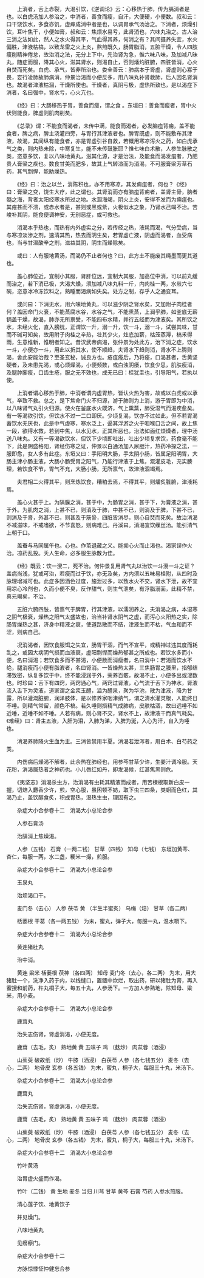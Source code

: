 <!-- { "loadSidebar": true } -->
　　上消者，舌上赤裂，大渴引饮，《逆调论》云：心移热于肺，传为膈消者是也。以白虎汤加人参治之，中消者，善食而瘦，自汗，大便硬，小便数。叔和云：口干饶饮水，多食亦饥，虚瘅成消中者是也，以调胃承气汤治之。下消者，烦燥引饮，耳叶焦干，小便如膏，叔和云：焦烦水易亏，此肾消也，六味丸治之。古人治三消之法如此，然人之水火得其平，气血得其养，何消之有？其间摄养失宜，水火偏胜，津液枯槁，以致龙雷之火上炎，熬煎既久，肠胃脂消，五脏干燥，令人四肢瘦削精神倦怠，故治消之法，无分上下中，先治肾为急，惟六味八味，及加减八昧丸，随症而服，降其心火，滋其肾水，则渴自止，否则燔灼脏腑，四脏皆消，心火自焚而死矣。白虎、承气，皆非所治也。娄全善云：肺病本于肾虚，肾虚则心寡于畏，妄行凌肺故肺病消，仲景治渴而小便反多，用八味丸补肾救肺，后人因名肾消也。故渴者津液枯涸，干燥所使也。干燥者，真阴亏极，虚热所致也，是以渴症下消者，名曰强中，肾水亏，心火亢也。

　　《经》曰：大肠移热于胃，善食而瘦，谓之食 。东垣曰：善食而瘦者，胃中火伏则能食，脾虚则肌肉削矣。

　　《总录》谓：不能食而渴者，未传中满，能食而渴者，必发脑疽背痈，盖不能食者，脾之病，脾主浇灌四旁，与胃行其津液者也。脾胃既虚，则不能敷布其津液，故渴，其间纵有能食者，亦是胃虚引谷自救，若概用寒凉泻火之药，如白虎承气之类，则内热未除，中寒复生，能不未传鼓胀耶？惟七味白术散，人参生脉散之类，恣意多饮，复以八味地黄丸，滋其化源，才是治法，及能食而渴发疽者，乃肥贵人膏粱之疾也。数食甘美而肥多，故其上气转溢而为消渴，不可服膏粱芳草石药，其气剽悍，能助燥热。

　　《经》曰：治之以兰，消陈积也，亦不用寒凉，其发痈疽者，何也？《经》曰：膏粱之变，饶生大疗，此之谓也。其肾消而亦有脑疽背痈者，盖肾主骨，脑者髓之海，背者太阳经寒水所过之地。水涸海竭，阴火上炎，安得不发而为痈疽也。其疮甚而不溃，或赤水者是，甚则或黑或紫，火极似水之象，乃肾水己竭不治。苦峻补其阴，能食便调神安，无别恶症，或可救也。

　　消渴本乎热也，而热有内外虚实之分，若传经之热，液耗而渴，气分受病，当与寒凉淡渗之剂，速清其热，热去而阴生矣，若胃虚亡液，阴虚而渴者，血受病也，当与甘温酸辛之剂，滋益其阴，阴生而燥除矣。

　　或曰：人有服地黄汤，而渴仍不止者何也？曰，此方土不能废其绳墨而更其道也。

　　盖心肺位近，宜制小其服，肾肝位远，宜制大其服，加高位中消，可以前丸缓而治之，若下消已极，大渴大燥，须加减八味丸料一斤，内肉桂一两，水煎六七碗，恣意冰冷冻饮料之，熟睡而渴病如失矣。处方之制，存乎人之通变耳。

　　或问曰：下消无水，用六味地黄丸，可以滋少阴之肾水矣，又加附子肉桂者何？盖因命门火衰，不能蒸腐水谷，水谷之气，不能熏蒸，上润乎肺，如釜底无薪锅盖干燥，故渴，肺亦无所禀受，不能四布水精，并行五经而为津液矣。其所饮之水，未经火化，直入膀胱，正谓饮一升，溺一升，饮一斗，溺一斗，试尝其味，甘而不碱可知矣，故用附子肉桂之辛热，壮其少火，灶底加薪，枯笼蒸溽，槁禾得雨，生意维新，惟明者知之。昔汉武帝病渴，张仲景为处此方，治下消之症，饮水一斗，小便亦一斗，用此以折其水，使不顺趋，夫肾水下趋则消，肾水不上腾则渴，舍此安能治哉？至圣玄秘，诚良方也。疮疽痊后，乃将痊，口渴甚者，舌黄坚硬者，及未患先渴，或心烦燥渴，小便频数，或白浊阴痿，饮食少思，肌肤瘦消，及腿肿脚瘦，口齿生疮，服之无不效也，成无已曰：桂犹圭也，引导阳气，若执以使。

　　上消者谓心移热于肺，中消者谓内虚胃热，皆认火热为害，故或以白虎或以承气，卒致不救。总之，是下焦命门火不归源，游于肺则为上消，游于胃即为中消，以八味肾气丸引火归源。使火在釜底水火既济，气上熏蒸，肺受湿气而渴疾愈矣。有一等渴欲引饮，但饮水不过一二口即厌。少顷复渴，饮亦不过如此，但不若胃渴蓄饮水无厌也，此是中气虚寒，寒水泛上，逼其浮游之火于咽喉口舌之间，故上焦一段，欲得水救，若到中焦，以水见水，正其所恶也，治法如面红烦燥者，理中汤送八味丸。又有一等渴欲饮水，但饮下少顷即吐出，吐出少顷复求饮，药食毫不能下，此是阴盛格阳，肾经伤寒之证，仲景以白通汤加人尿胆汁，热药冷探之法，一服即愈，女人多有此症。东垣又曰：手阳明大肠，手太阴小肠，皆属足阳明胃，大肠主津小肠主液，大肠小肠受胃之阳气，乃能行津液于上焦，溉灌皮毛，充实腠理，若饮食不节，胃气不充，大肠小肠，无所禀气，故津液涸竭焉。

　　夫君相二火得其平，则烹炼饮食，糟粕去焉，不得其平，则燔炙脏腑，津液耗焉。

　　盖心火甚于上。为隔膜之消，甚于中，为肠胃之消，甚于下，为膏液之消，甚于外。为肌肉之消，上甚不已，则消及于肺，中甚不已，则消及于脾，下甚不已，则消及于肾，外甚不已，则甚及于筋骨，四脏皆消尽，则心自焚而死矣。故治消渴不减滋味，不戒嗜欲，不节喜怒，则病难己。丹溪曰。消渴宜饮缫丝汤。能引清气上朝于口。

　　盖蚕与马同属午也。心也。作茧退藏之义。能抑心火而止渴也。渴家误作火治。凉药乱投。夭人生命，必多服生脉散为佳。

　　《经》既云：饮一溲二，死不治。何仲景复用肾气丸以治饮一斗溲一斗之证？盖病尚浅，犹或可治，若瘦而过于饮，亦无及矣，方内须以五味易桂附，从四时及脉理增减可也。此症多因酒色过度，施泄过多，以致水火不交，肾水下泄，故不宜用凉心冷剂也，久而小便不臭，反作甜气，则生气泄矣，有浮脂溺面，此精不禁，真元竭矣，不治。

　　五脏六腑四肢，皆禀气于脾胃，行其津液，以濡润养之，夫消渴之病，本湿寒之阴气极衰，燥热之阳气太盛故也，治当补肾水阴气之虚，而泻心火阳热之实，除肠胃燥热之甚，济身中精液之衰，使道路散而不结，津液生而不枯，气血和而不涩，则病自己。

　　况消渴者，因饮食服饵之失宜，肠胃干涸，而气不宣平，或精神过违其度而耗乱之，或因大病阴气损而血液衰，虚阳剽悍而燥热郁甚之所成也。若饮水多而小便，名曰消渴；若饮食多而不甚渴，小便数而消瘦者，名曰消中：若渴而饮水不绝，腿消瘦而小便有脂液者，名曰肾消。一皆燥热太甚，三焦肠胃之腠里，指郁结滞致密，纵复多饮于中，终不能浸润于外，荣养百骸，故渴不止，小便多出或溲数也。时珍曰：舌下有四窍，两窍通心气，两窍过肾液，心气流于舌下为神水，肾液流入舌下为灵液，道家谓之金浆玉醴，溢为醴泉，聚为华池，散为津液，降为甘露，所以灌溉脏腑，润泽肢体，是以修养家咽津纳气，谓之清水灌灵根，人能终日不唾。则精气常留，颜色不槁。若久唾则损精气成肺病，皮肤枯涸，故曰远唾不如近唾，近唾不如不唾。人若有病，则心肾不交，肾水不上，故津液干而真气耗矣。《难经》曰：肾主五液，入肝为泪，入肺为涕，入脾为涎，入心为汗，自入为唾也。

　　消渴养肺降火生血为主。三消皆禁用半夏。消渴若泄泻者，用白术、白芍药之类。

　　内伤病后燥渴不解者，此余热在肺经也，用参芩甘草少许，生姜汁调冷服。天花粉，消渴属热者之神药也。小儿唇红如丹，即发渴候，红甚焦黑则危。

　　《夷坚志》消渴杀虫方，治消渴有虫耗其精液而成者，用苦楝根取新白皮一握，切焙入麝香少许，煎，空心服，虽困顿不妨，取下虫三四条，类蛔而色红，其渴乃止，盖饮醇食炙，积成胃热，湿热生虫，理固有之。

　　杂症大小合参卷十二　消渴大小总论合参

　　人参石膏汤

　　治膈消上焦燥渴。

　　人参（五钱） 石膏（一两二钱） 甘草（四钱） 知母（七钱） 东垣加黄芩、杏仁，每服一两，水二盏，粳米一撮，煎服。

　　杂症大小合参卷十二　消渴大小总论合参

　　玉泉丸

　　治烦渴口干。

　　麦门冬（去心） 人参 茯苓 黄 （半生半蜜炙） 乌梅（焙） 甘草（各二两）

　　栝蒌根 干葛（各一两五钱） 为末，蜜丸，弹子大，每服一丸，温水嚼下。

　　杂症大小合参卷十二　消渴大小总论合参

　　黄连猪肚丸

　　治中消。

　　黄连 粱米 栝蒌根 茯神（各四两） 知母 麦门冬（去心，各二两） 为末，用大猪肚一个，洗净入药于内，以线缝口，置甑中炊烂，取出药，研以猪肚为膏，再入蜜搜和前药，杵丸桐子大，每五十丸，人参汤下。一方加人参熟地，除知母、粱米，用小麦。

　　杂症大小合参卷十二　消渴大小总论合参

　　鹿茸丸

　　治失志伤肾，肾虚消渴，小便无度。

　　鹿茸（去毛，炙） 熟地黄 黄 五味子 鸡 （麸炒） 肉苁蓉（酒浸）

　　山茱萸 破故纸（炒） 牛膝（酒浸） 白茯苓 人参（各七钱五分） 麦冬（去心，二两） 地骨皮 玄参（各五钱） 为末，蜜丸，桐子大，每服三十丸，米汤下。

　　杂症大小合参卷十二　消渴大小总论合参

　　鹿茸丸

　　治失志伤肾，肾虚消渴，小便无度。

　　鹿茸（去毛，炙） 熟地黄 黄 五味子 鸡 （麸炒） 肉苁蓉（酒浸）

　　山茱萸 破故纸（炒） 牛膝（酒浸） 白茯苓 人参（各七钱五分） 麦冬（去心，二两） 地骨皮 玄参（各五钱） 为末，蜜丸，桐子大，每服三十丸，米汤下。

　　杂症大小合参卷十二　消渴大小总论合参

　　竹叶黄汤

　　治胃虚火盛而作渴。

　　竹叶（二钱） 黄 生地 麦冬 当归 川芎 甘草 黄芩 石膏 芍药 人参水煎服。

　　清心莲子饮、地黄饮子

　　并见燥门。

　　八味地黄丸

　　见痨瘵门。

　　杂症大小合参卷十二

　　方脉惊悸怔忡健忘合参

